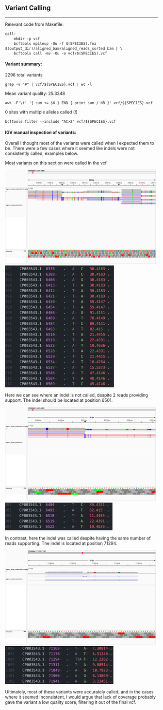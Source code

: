 ## Variant Calling
-----
Relevant code from Makefile:
```
call:
	mkdir -p vcf
	bcftools mpileup -Ou -f $(SPECIES).fna $(output_dir)/aligned_bam/aligned_reads_sorted.bam | \
	bcftools call -mv -Ou -o vcf/$(SPECIES).vcf
```
#### Variant summary:

2298 total variants
```
grep -v "#" | vcf/${SPECIES}.vcf | wc -l
```

Mean variant quality: 25.3348

```
awk -F'\t' '{ sum += $6 } END { print sum / NR }' vcf/${SPECIES}.vcf 
```

0 sites with multiple alleles called (!)
```
bcftools filter --include "AC>2" vcf/${SPECIES}.vcf
```

#### IGV manual inspection of variants:
Overall I thought most of the variants were called when I expected them to be. There were a few cases where it seemed like indels were not consistently called, examples below.

Most variants on this section were called in the vcf.

![](photos/igv_calls.png)
![](photos/vcf_calls.png)

Here we can see where an indel is not called, despite 2 reads providing support. The indel should be located at position 6501.

![](photos/igv_indel.png)
![](photos/vcf_indel.png)

In contrast, here the indel was called despite having the same number of reads supporting. The indel is located at position 71294.

![](photos/igv_indel_2.png)
![](photos/vcf_indel_2.png)

Ultimately, most of these variants were accurately called, and in the cases where it seemed inconsistent, I would argue that lack of coverage probably gave the variant a low quality score, filtering it out of the final vcf. 